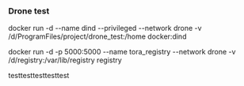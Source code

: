 ### Drone test
docker run -d --name dind --privileged --network drone -v /d/ProgramFiles/project/drone_test:/home docker:dind

docker run -d -p 5000:5000 --name tora_registry --network drone -v /d/registry:/var/lib/registry registry

testtesttesttesttest